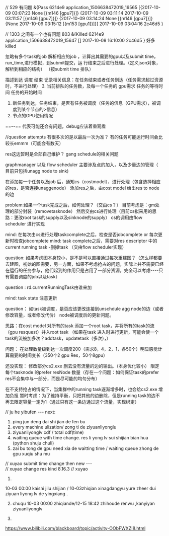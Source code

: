 // 529 有问题
&{Pass 6214e9 application_1506638472019_16565 [{2017-10-09 03:07:23 None [{m146 [gpu7]}]} {2017-10-09 03:11:14 2017-10-09 03:11:57 [{m146 [gpu7]}]} {2017-10-09 03:14:24 None [{m146 [gpu7]}]} {None 2017-10-09 03:15:12 [{m153 [gpu1]}]}] 2017-10-09 03:04:16 2c46d5 }


// 1303 之间有一个也有问题
803 &{Killed 6214e9 application_1506638472019_15647 [] 2017-10-08 16:10:00 2c46d5 }
好多killed


忽略有多个task的job
解析相应的job ，计算出其需要的gpu以及submit time，run_time,进行模拟，到submit提交，运
行结束之后进行处理。（定义json对象，解析到相应的结构）
（按submit time 排队）

描述到达 调度 结束
记录相关信息：在任务结束或者任务到达（任务需求超过资源时，不进行处理）
3. 当前排队的任务数，及每一个任务的
   gpu需求
   任务的等待时间
   任务的开始时间
1. 新任务到达，任务结束，是否有任务被调度（任务的信息（GPU需求），被调度到某个节点的>信息）
2. 节点的GPU使用情况

==--== 代表可能还会有问题，debug应该着重观看


//question
attempts 有很多次的是以最后一次为准？
有的任务可能运行时间会比较长emmm（可能会有数天）

res这边暂时是全部自己维护？
gang schedule的相关问题


graphmanager 以及 flow scheduler 主要涉及点的加入，以及少量边的管理（
目前只包括unagg node to sink)

在添加每一个任务以及job 后，通知cs（costmodel），进行处理（包含选择相应的res，是否连接unaggenode）
添加res之后，由cost model 给出res to node 的边


problem:如果一个task完成之后，如何处理？（交由cs？）
目前考虑是：gm处理的部分封装（removetasknode）
然后交由cs进行处理（目前cs拟采用的思路：更改root task的supply以及sinknode的supply）
cs的调用由flow scheduler 进行实现


mind: 在每次由cs进行处理taskcomplete之后，检查是否jobcomplete  or 每次更新时检查jobcomplete
mind: task complete之后，需要对res descriptor 中的current running task -删掉task （交由flow scheduler实现）


question: 如果考虑图本身较小，是不是可以直接通过每次重建图？（怎么样都要去建图，初始的图需要，另一方面，如果不考虑抢占的问题，实际上并不需要已经在运行的任务参与，他们起到的作用只是占用了一部分资源，完全可以考虑----只有需要调度的job以及task）


question : rd.currentRunningTask由谁来加


mind: task state 注意更新

question： 如task被调度，是否应该更改连接到unschdule agg node的边（或者修改容量，或者修改代价）
        node被调度后的更新问题。
        

思路：在cost model 对所有的task 添加一个root task，并将所有的task的流（gpu resquest）并入root task
（如果在task 进入时进行更新，可能会使一个task的流被加多次？addtask，updatetask（多次），）





问题： 在处理数量级到达一次调度200（需求8，4，2，1，各50个）明显感觉计算需要的时间变长（350个2 gpu Res，50个8gpu）

还没实现：
修改部分cs2.exe 删去没有流量的边的输出。（本身优化较小）
限定每个tasknode 的prefer resNode 数量（存在一个问题：如何保证task的prefer res不会集中与一部分，而是尽可能的均匀分布）

在不支持抢占的情况下，当集群中的running task逐渐增多时，也会给cs2.exe 增加负担
暂时考虑：为了维持平衡，只把其他的边删除，但是running task的边不再去限定容量一定为1（通过只有这一条边通过这个流量，实现绑定）


// ju he yibufen ---
next: 

1. ping jun deng dai shi jian de fen bu
2. every machine  ulization/  zong ti de ziyuanliyonglu
3. ziyuanliyonglv cdf / total cdf(time)
4. waiting queue with time change.  res li yong lv  sui shijian bian hua (python shuju chuli)
5. zai bu tong de gpu need xia de waitting time / waiting queue zhong de gpu xuqiu shu mu

// xuyao   submit time change  then  new ---  
// xuyao   change res kind 8.16.3
// xuyao 



1. 
10-03 00:00 kaishi jilu shijian /
10-03zhiqian xinagdangyu yure  zheer dui ziyuan liyong lv de yingxiang .

2. chuqu 10-03 00:00 zhiqiande/12-15 18:42 zhihoude  renwu ,kanyiyan ziyuanliyonglv 

3. 


https://www.bilibili.com/blackboard/topic/activity-OObFWXZI8.html